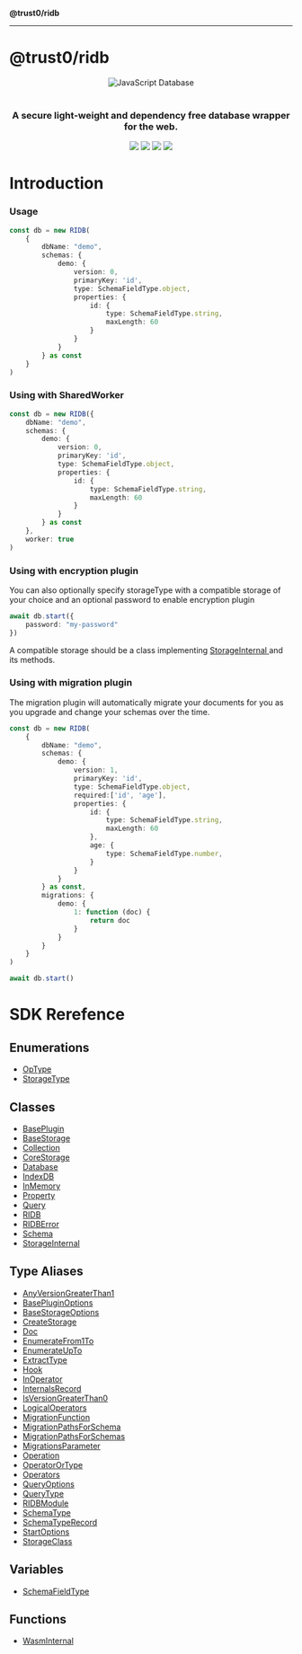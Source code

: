 **@trust0/ridb**

***

# @trust0/ridb

<p align="center">
 <img src="https://cdn.jsdelivr.net/gh/trust0-project/ridb@latest/docs/logo.svg" alt="JavaScript Database" />
 <br />
 <br />
 <h3 align="center">A secure light-weight and dependency free database wrapper for the web.</h3>
</p>
<p align="center">
  <a href="https://github.com/trust0-project/RIDB/releases"><img src="https://img.shields.io/github/v/release/trust0-project/ridb?color=%23ff00a0&include_prereleases&label=version&sort=semver&style=flat-square"></a>
  <a href="#"><img src="https://img.shields.io/npm/types/rxdb?style=flat-square"></a>
  <a href="https://raw.githubusercontent.com/trust0-project/RIDB/refs/heads/main/LICENSE"><img src="https://img.shields.io/github/license/trust0-project/ridb?style=flat-square"></a>
  <a href="https://www.npmjs.com/package/@trust0/ridb"><img src="https://img.shields.io/npm/dm/@trust0/ridb?color=c63a3b&style=flat-square"></a>   
</p>
<h1>Introduction</h1>

### Usage
```typescript
const db = new RIDB(
    {
        dbName: "demo",
        schemas: {
            demo: {
                version: 0,
                primaryKey: 'id',
                type: SchemaFieldType.object,
                properties: {
                    id: {
                        type: SchemaFieldType.string,
                        maxLength: 60
                    }
                }
            }
        } as const
    }
)
```

### Using with SharedWorker

```typescript
const db = new RIDB({
    dbName: "demo",
    schemas: {
        demo: {
            version: 0,
            primaryKey: 'id',
            type: SchemaFieldType.object,
            properties: {
                id: {
                    type: SchemaFieldType.string,
                    maxLength: 60
                }
            }
        } as const
    },
    worker: true
)
```

### Using with encryption plugin
You can also optionally specify storageType with a compatible storage of your choice and an optional password to enable encryption plugin
```typescript
await db.start({
    password: "my-password"
})
```

A compatible storage should be a class implementing [StorageInternal<SchemaType> ](_media/StorageInternal.md) and its methods.

### Using with migration plugin
The migration plugin will automatically migrate your documents for you as you upgrade and change your schemas over the time. 

```typescript
const db = new RIDB(
    {
        dbName: "demo",
        schemas: {
            demo: {
                version: 1,
                primaryKey: 'id',
                type: SchemaFieldType.object,
                required:['id', 'age'],
                properties: {
                    id: {
                        type: SchemaFieldType.string,
                        maxLength: 60
                    },
                    age: {
                        type: SchemaFieldType.number,
                    }
                }
            }
        } as const,
        migrations: {
            demo: {
                1: function (doc) {
                    return doc
                }
            }
        }
    }
)

await db.start()
```
# SDK Rerefence

## Enumerations

- [OpType](enumerations/OpType.md)
- [StorageType](enumerations/StorageType.md)

## Classes

- [BasePlugin](classes/BasePlugin.md)
- [BaseStorage](classes/BaseStorage.md)
- [Collection](classes/Collection.md)
- [CoreStorage](classes/CoreStorage.md)
- [Database](classes/Database.md)
- [IndexDB](classes/IndexDB.md)
- [InMemory](classes/InMemory.md)
- [Property](classes/Property.md)
- [Query](classes/Query.md)
- [RIDB](classes/RIDB.md)
- [RIDBError](classes/RIDBError.md)
- [Schema](classes/Schema.md)
- [StorageInternal](classes/StorageInternal.md)

## Type Aliases

- [AnyVersionGreaterThan1](type-aliases/AnyVersionGreaterThan1.md)
- [BasePluginOptions](type-aliases/BasePluginOptions.md)
- [BaseStorageOptions](type-aliases/BaseStorageOptions.md)
- [CreateStorage](type-aliases/CreateStorage.md)
- [Doc](type-aliases/Doc.md)
- [EnumerateFrom1To](type-aliases/EnumerateFrom1To.md)
- [EnumerateUpTo](type-aliases/EnumerateUpTo.md)
- [ExtractType](type-aliases/ExtractType.md)
- [Hook](type-aliases/Hook.md)
- [InOperator](type-aliases/InOperator.md)
- [InternalsRecord](type-aliases/InternalsRecord.md)
- [IsVersionGreaterThan0](type-aliases/IsVersionGreaterThan0.md)
- [LogicalOperators](type-aliases/LogicalOperators.md)
- [MigrationFunction](type-aliases/MigrationFunction.md)
- [MigrationPathsForSchema](type-aliases/MigrationPathsForSchema.md)
- [MigrationPathsForSchemas](type-aliases/MigrationPathsForSchemas.md)
- [MigrationsParameter](type-aliases/MigrationsParameter.md)
- [Operation](type-aliases/Operation.md)
- [OperatorOrType](type-aliases/OperatorOrType.md)
- [Operators](type-aliases/Operators.md)
- [QueryOptions](type-aliases/QueryOptions.md)
- [QueryType](type-aliases/QueryType.md)
- [RIDBModule](type-aliases/RIDBModule.md)
- [SchemaType](type-aliases/SchemaType.md)
- [SchemaTypeRecord](type-aliases/SchemaTypeRecord.md)
- [StartOptions](type-aliases/StartOptions.md)
- [StorageClass](type-aliases/StorageClass.md)

## Variables

- [SchemaFieldType](variables/SchemaFieldType.md)

## Functions

- [WasmInternal](functions/WasmInternal.md)

